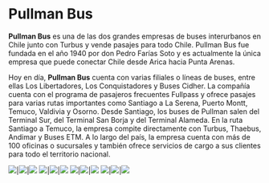 # Pullman Bus

**Pullman Bus** es una de las dos grandes empresas de buses interurbanos en Chile junto con Turbus y vende pasajes para todo Chile. Pullman Bus fue fundada en el año 1940 por don Pedro Farías Soto y es actualmente la única empresa que puede conectar Chile desde Arica hacia Punta Arenas. 

Hoy en día, **Pullman Bus** cuenta con varias filiales o líneas de buses, entre ellas Los Libertadores, Los Conquistadores y Buses Cidher. La compañía cuenta con el programa de pasajeros frecuentes Fullpass y ofrece pasajes para varias rutas importantes como Santiago a La Serena, Puerto Montt, Temuco, Valdivia y Osorno. Desde Santiago, los buses de Pullman salen del Terminal Sur, del Terminal San Borja y del Terminal Alameda. En la ruta Santiago a Temuco, la empresa compite directamente con Turbus, Thaebus, Andimar y Buses ETM. A lo largo del país, la empresa cuenta con más de 100 oficinas o sucursales y también ofrece servicios de cargo a sus clientes para todo el territorio nacional.


![](ImgApp/localhost_8100_(Nexus4)(1).png)|![](ImgApp/localhost_8100_(Nexus4)(2).png)|![](ImgApp/localhost_8100_(Nexus4)(3).png)
![](ImgApp/localhost_8100_(Nexus4)(4).png)|![](ImgApp/localhost_8100_(Nexus4)(5).png)|![](ImgApp/localhost_8100_(Nexus4)(6).png)
![](ImgApp/localhost_8100_(Nexus4)(7).png)|![](ImgApp/localhost_8100_(Nexus4)(8).png)|![](ImgApp/localhost_8100_(Nexus4)(9).png)
![](ImgApp/localhost_8100_(Nexus4)(10).png)|![](ImgApp/localhost_8100_(Nexus4)(11).png)|![](ImgApp/localhost_8100_(Nexus4)(12).png)





























